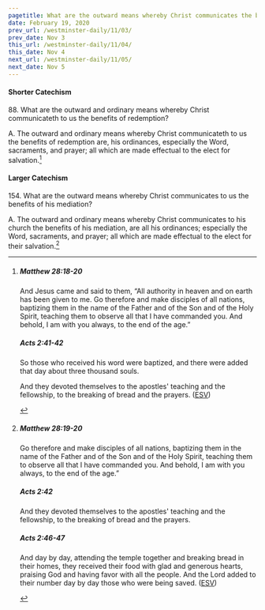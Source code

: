 ```yaml
---
pagetitle: What are the outward means whereby Christ communicates the benefits of his mediation?
date: February 19, 2020
prev_url: /westminster-daily/11/03/
prev_date: Nov 3
this_url: /westminster-daily/11/04/
this_date: Nov 4
next_url: /westminster-daily/11/05/
next_date: Nov 5
---
```


#### Shorter Catechism

88\. What are the outward and ordinary means whereby Christ communicateth to us the benefits of redemption?

A. The outward and ordinary means whereby Christ communicateth to us the benefits of redemption are, his ordinances, especially the Word, sacraments, and prayer; all which are made effectual to the elect for salvation.[^fnref:wsc1]


[^fnref:wsc1]: <div class="esv"><h5>Matthew 28:18-20</h5> <div class="esv-text"><p id="p40028018.01-1">And Jesus came and said to them, <span class="woc">&#8220;All authority in heaven and on earth has been given to me.</span> <span class="woc">Go therefore and make disciples of all nations, baptizing them in the name of the Father and of the Son and of the Holy Spirit,</span> <span class="woc">teaching them to observe all that I have commanded you. And behold, I am with you always, to the end of the age.&#8221;</span></p> </div><h5>Acts 2:41-42</h5> <div class="esv-text"><p id="p44002041.01-2">So those who received his word were baptized, and there were added that day about three thousand souls.</p>   <p id="p44002042.06-2">And they devoted themselves to the apostles' teaching and the fellowship, to the breaking of bread and the prayers.  (<a href="http://www.esv.org" class="copyright">ESV</a>)</p> </div> </div>


#### Larger Catechism

154\. What are the outward means whereby Christ communicates to us the benefits of his mediation?

A. The outward and ordinary means whereby Christ communicates to his church the benefits of his mediation, are all his ordinances; especially the Word, sacraments, and prayer; all which are made effectual to the elect for their salvation.[^fnref:wlc1]


[^fnref:wlc1]: <div class="esv"><h5>Matthew 28:19-20</h5> <div class="esv-text"><p id="p40028019.01-1"><span class="woc">Go therefore and make disciples of all nations, baptizing them in the name of the Father and of the Son and of the Holy Spirit,</span> <span class="woc">teaching them to observe all that I have commanded you. And behold, I am with you always, to the end of the age.&#8221;</span></p> </div><h5>Acts 2:42</h5> <div class="esv-text"> <p id="p44002042.06-2">And they devoted themselves to the apostles' teaching and the fellowship, to the breaking of bread and the prayers.</p> </div><h5>Acts 2:46-47</h5> <div class="esv-text"><p id="p44002046.01-3">And day by day, attending the temple together and breaking bread in their homes, they received their food with glad and generous hearts, praising God and having favor with all the people. And the Lord added to their number day by day those who were being saved.  (<a href="http://www.esv.org" class="copyright">ESV</a>)</p> </div> </div>


